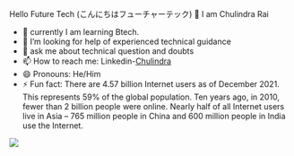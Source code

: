 Hello Future Tech (こんにちはフューチャーテック) 👋
I am Chulindra Rai


- 🌱  currently I am learning  Btech.
- 🤔 I’m looking for help of experienced technical guidance
- 💬 ask me about technical question and doubts
- 📫 How to reach me: Linkedin-[Chulindra](https://np.linkedin.com/in/chulindra-rai-a51308206)
- 😄 Pronouns: He/Him
- ⚡ Fun fact: There are 4.57 billion Internet users as of December 2021. This represents 59% of the global population. Ten years ago, in 2010, fewer than 2 billion people were online. Nearly half of all Internet users live in Asia – 765 million people in China and 600 million people in India use the Internet.
 
 <img src= "https://github-readme-stats.vercel.app/api?username=IotchulindraRai&&show_icons=true&title_color=Blue&icon_color=bb2acf&text_color=daf7dc&bg_color=191919">
